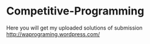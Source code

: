 # Competitive-Programming

Here you will get my uploaded solutions of submission
http://waprograming.wordpress.com/
